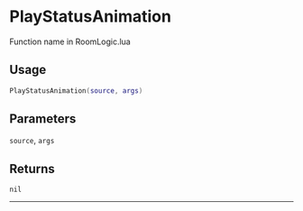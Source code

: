 # PlayStatusAnimation
Function name in RoomLogic.lua
## Usage
```lua
PlayStatusAnimation(source, args)
```
## Parameters
`source`, `args`
## Returns
`nil`

---